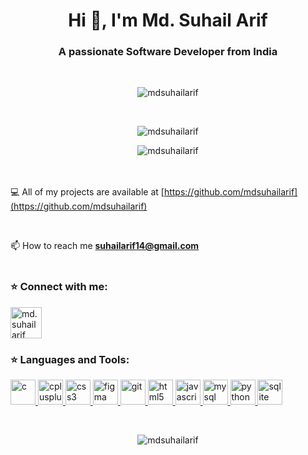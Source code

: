 <h1 align="center">Hi 👋, I'm Md. Suhail Arif</h1>
<h3 align="center">A passionate Software Developer from India</h3>
<br>
<p align="center"> <img src="https://komarev.com/ghpvc/?username=mdsuhailarif&label=Profile%20views&color=0e75b6&style=flat" alt="mdsuhailarif" /> </p>

<br>

<p align="center"> <img align="center" src="https://github-readme-stats.vercel.app/api?username=mdsuhailarif&show_icons=true&locale=en" alt="mdsuhailarif" /></p>
<p align="center"> <img align="center" src="https://github-readme-stats.vercel.app/api/top-langs/?username=mdsuhailarif&layout=compact&langs_count=8" alt="mdsuhailarif" />
</p>
<br>
<br



💻  All of my projects are available at [https://github.com/mdsuhailarif](https://github.com/mdsuhailarif)

<br>


📫  How to reach me **suhailarif14@gmail.com**
<br>
<br>

<h3 align="left">⭐ Connect with me:</h3>
<p align="left"> 
<a href="https://www.linkedin.com/in/mdsuhailarif" target="blank"><img align="center" src="https://cdn-icons-png.flaticon.com/512/174/174857.png" alt="md.suhailarif" height="50" width="50" /></a>
</p>

<h3 align="left">⭐ Languages and Tools:</h3>
<p align="left"> <a href="https://www.cprogramming.com/" target="_blank"> <img src="https://amanguptaofficial.netlify.app/images/c.png" alt="c" width="40" height="40"/> </a> <a href="https://www.w3schools.com/cpp/" target="_blank"> <img src="https://amanguptaofficial.netlify.app/images/c++1.png" alt="cplusplus" width="40" height="40"/> </a> <a href="https://www.w3schools.com/css/" target="_blank"> <img src="https://amanguptaofficial.netlify.app/images/css.png" alt="css3" width="40" height="40"/> </a> <a href="https://www.figma.com/" target="_blank"> <img src="https://www.vectorlogo.zone/logos/figma/figma-icon.svg" alt="figma" width="40" height="40"/> </a> <a href="https://git-scm.com/" target="_blank"> <img src="https://www.vectorlogo.zone/logos/git-scm/git-scm-icon.svg" alt="git" width="40" height="40"/> </a> <a href="https://www.w3.org/html/" target="_blank"> <img src="https://amanguptaofficial.netlify.app/images/html.png" alt="html5" width="40" height="40"/> </a> <a href="https://developer.mozilla.org/en-US/docs/Web/JavaScript" target="_blank"> <img src="https://amanguptaofficial.netlify.app/images/js.png" alt="javascript" width="40" height="40"/> </a> <a href="https://www.mysql.com/" target="_blank"> <img src="https://amanguptaofficial.netlify.app/images/sql.png" alt="mysql" width="40" height="40"/> </a> <a href="https://www.python.org" target="_blank"> <img src="https://upload.wikimedia.org/wikipedia/commons/c/c3/Python-logo-notext.svg" alt="python" width="40" height="40"/> </a> <a href="https://www.sqlite.org/" target="_blank"> <img src="https://www.vectorlogo.zone/logos/sqlite/sqlite-icon.svg" alt="sqlite" width="40" height="40"/> </a>  </p>

<br>
 
<p align="center"><img align="center" src="https://github-readme-streak-stats.herokuapp.com/?user=mdsuhailarif&" alt="mdsuhailarif" /></p>
 
 
